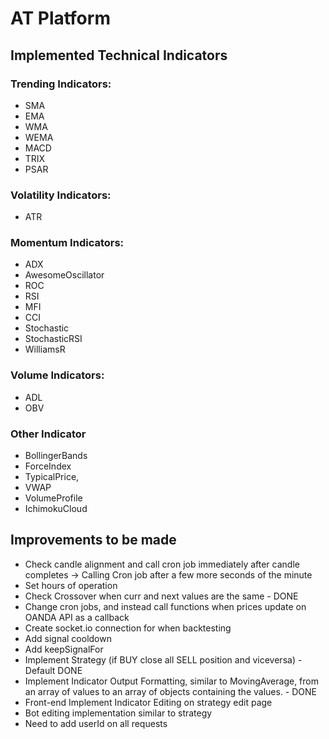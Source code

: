 
# AT Platform


## Implemented Technical Indicators


### Trending Indicators:
- SMA
- EMA
- WMA
- WEMA
- MACD
- TRIX
- PSAR

### Volatility Indicators:
- ATR

### Momentum Indicators:
- ADX
- AwesomeOscillator
- ROC
- RSI
- MFI
- CCI
- Stochastic
- StochasticRSI
- WilliamsR


### Volume Indicators:
- ADL
- OBV


### Other Indicator
- BollingerBands
- ForceIndex
- TypicalPrice,
- VWAP
- VolumeProfile
- IchimokuCloud


## Improvements to be made

- Check candle alignment and call cron job immediately after candle completes -> Calling Cron job after a few more seconds of the minute
- Set hours of operation
- Check Crossover when curr and next values are the same - DONE 
- Change cron jobs, and instead call functions when prices update on OANDA API as a callback
- Create socket.io connection for when backtesting
- Add signal cooldown
- Add keepSignalFor
- Implement Strategy (if BUY close all SELL position and viceversa) - Default DONE
- Implement Indicator Output Formatting, similar to MovingAverage, from an array of values to an array of objects containing the values. - DONE
- Front-end Implement Indicator Editing on strategy edit page
- Bot editing implementation similar to strategy
- Need to add userId on all requests 
